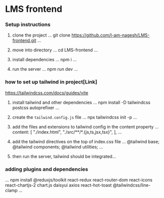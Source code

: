 # LMS frontend

### Setup instructions

1. clone the project
...
    git clone https://github.com/I-am-nagesh/LMS-frontend.git
...

2. move into directory
...
    cd LMS-frontend
...

3. install dependencies
...
    npm i
...

4. run the server
...
   npm run dev
...   

### how to set up tailwind in project[Link]
https://tailwindcss.com/docs/guides/vite


1. install tailwind and other dependencies
...
   npm install -D tailwindcss postcss autoprefixer
...

2. create the `tailwind.config.js` file
...
    npx tailwindcss init -p
...

3. add the files and extensions to tailwind config in the content property
...
   content: [
    "./index.html",
    "./src/**/*.{js,ts,jsx,tsx}",
  ],
...  

4. add the tailwind directives on the top of index.css file
...
   @tailwind base;
   @tailwind components;
   @tailwind utilities;
...

5. then run the server, tailwind should be integrated...


### adding plugins and dependencies
...
   npm install @reduxjs/toolkit react-redux react-router-dom react-icons react-chartjs-2 chart.js daisyui axios react-hot-toast @tailwindcss/line-clamp
...   